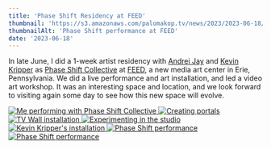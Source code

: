 ```yaml
---
title: 'Phase Shift Residency at FEED'
thumbnail: 'https://s3.amazonaws.com/palomakop.tv/news/2023/2023-06-18/feed_performance.jpg'
thumbnailAlt: 'Phase Shift performance at FEED'
date: '2023-06-18'
---
```


<p>
  In late June, I did a 1-week artist residency with <a href="https://andreijaycreativecoding.com/" rel="noopener" target="_blank">Andrei Jay</a> and <a href="https://www.kevinkripper.com/" rel="noopener" target="_blank">Kevin Kripper</a> as <a href="https://phaseshift.zone" rel="noopener" target="_blank">Phase Shift Collective</a> at <a href="https://feed.art/" rel="noopener" target="_blank">FEED</a>, a new media art center in Erie, Pennsylvania. We did a live performance and art installation, and led a video art workshop. It was an interesting space and location, and we look forward to visiting again some day to see how this new space will evolve.
  </p>
<div class="photo-grid-2-columns lightbox" id="feed-residency-lightbox">
<a class="full-width" href="https://s3.amazonaws.com/palomakop.tv/news/2023/2023-06-18/feed_residency_1_2000px.jpg" title="Me performing with Phase Shift Collective">
<img alt="Me performing with Phase Shift Collective" loading="lazy" src="https://s3.amazonaws.com/palomakop.tv/news/2023/2023-06-18/feed_residency_1_1440px.jpg"/>
</a>
<a href="https://s3.amazonaws.com/palomakop.tv/news/2023/2023-06-18/feed_residency_2_2000px.jpg" title="Creating portals">
<img alt="Creating portals" loading="lazy" src="https://s3.amazonaws.com/palomakop.tv/news/2023/2023-06-18/feed_residency_2_720px.jpg"/>
</a>
<a href="https://s3.amazonaws.com/palomakop.tv/news/2023/2023-06-18/feed_residency_3_2000px.jpg" title="TV Wall installation">
<img alt="TV Wall installation" loading="lazy" src="https://s3.amazonaws.com/palomakop.tv/news/2023/2023-06-18/feed_residency_3_720px.jpg"/>
</a>
<a href="https://s3.amazonaws.com/palomakop.tv/news/2023/2023-06-18/feed_residency_4_2000px.jpg" title="Experimenting in the studio">
<img alt="Experimenting in the studio" loading="lazy" src="https://s3.amazonaws.com/palomakop.tv/news/2023/2023-06-18/feed_residency_4_720px.jpg"/>
</a>
<a href="https://s3.amazonaws.com/palomakop.tv/news/2023/2023-06-18/feed_residency_5_2000px.jpg" title="Kevin Kripper's installation">
<img alt="Kevin Kripper's installation" loading="lazy" src="https://s3.amazonaws.com/palomakop.tv/news/2023/2023-06-18/feed_residency_5_720px.jpg"/>
</a>
<a href="https://s3.amazonaws.com/palomakop.tv/news/2023/2023-06-18/feed_residency_6_2000px.jpg" title="Phase Shift performance">
<img alt="Phase Shift performance" loading="lazy" src="https://s3.amazonaws.com/palomakop.tv/news/2023/2023-06-18/feed_residency_6_720px.jpg"/>
</a>
<a href="https://s3.amazonaws.com/palomakop.tv/news/2023/2023-06-18/feed_residency_7_2000px.jpg" title="Phase Shift performance">
<img alt="Phase Shift performance" loading="lazy" src="https://s3.amazonaws.com/palomakop.tv/news/2023/2023-06-18/feed_residency_7_720px.jpg"/>
</a>
</div>
<script>
  var feed_residency_lightbox = new SimpleLightbox({elements: '#feed-residency-lightbox a'});
  </script>
